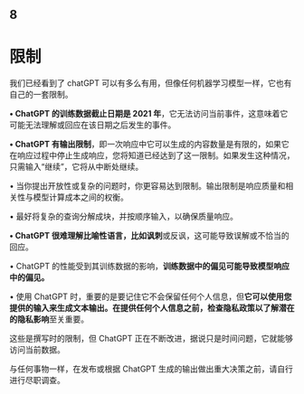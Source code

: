## 8

# 限制

我们已经看到了 chatGPT 可以有多么有用，但像任何机器学习模型一样，它也有自己的一套限制。

**• ChatGPT 的训练数据截止日期是 2021 年**，它无法访问当前事件，这意味着它可能无法理解或回应在该日期之后发生的事件。

**• ChatGPT 有输出限制**，即一次响应中它可以生成的内容数量是有限的，如果它在响应过程中停止生成响应，您将知道已经达到了这一限制。如果发生这种情况，只需输入“继续”，它将从中断处继续。

• 当你提出开放性或复杂的问题时，你更容易达到限制。输出限制是响应质量和相关性与模型计算成本之间的权衡。

• 最好将复杂的查询分解成块，并按顺序输入，以确保质量响应。

**• ChatGPT 很难理解比喻性语言，比如讽刺**或反讽，这可能导致误解或不恰当的回应。

• ChatGPT 的性能受到其训练数据的影响，**训练数据中的偏见可能导致模型响应中的偏见。**

• 使用 ChatGPT 时，重要的是要记住它不会保留任何个人信息，但**它可以使用您提供的输入来生成文本输出。在提供任何个人信息之前，检查隐私政策以了解潜在的隐私影响**至关重要。

这些是撰写时的限制，但 ChatGPT 正在不断改进，据说只是时间问题，它就能够访问当前数据。

与任何事物一样，在发布或根据 ChatGPT 生成的输出做出重大决策之前，请自行进行尽职调查。
